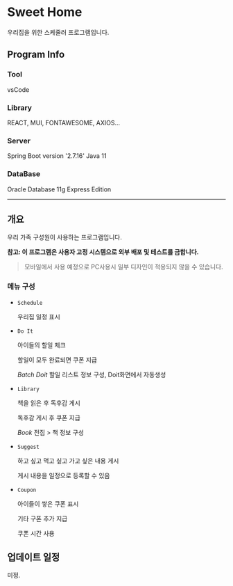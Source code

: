 # Sweet Home
  
  우리집을 위한 스케줄러 프로그램입니다.
  
## Program Info

### Tool

vsCode

### Library

REACT, MUI, FONTAWESOME, AXIOS...

### Server 
  
  Spring Boot version '2.7.16'
  Java 11

### DataBase 
  
  Oracle Database 11g Express Edition 

---

## 개요

  우리 가족 구성원이 사용하는 프로그램입니다.
  
**참고: 이 프로그램은 사용자 고정 시스템으로 외부 배포 및 테스트를 금합니다.**

> 모바일에서 사용 예정으로 PC사용시 일부 디자인이 적용되지 않을 수 있습니다.

### 메뉴 구성

  * `Schedule` 

    우리집 일정 표시

  * `Do It`    

    아이들의 할일 체크 
    
    할일이 모두 완료되면 쿠폰 지급

    *Batch Doit* 할일 리스트 정보 구성, Doit화면에서 자동생성
 
  * `Library`  

    책을 읽은 후 독후감 게시 

    독후감 게시 후 쿠폰 지급

    *Book* 전집 > 책 정보 구성

  * `Suggest`  

    하고 싶고 먹고 싶고 가고 싶은 내용 게시

    게시 내용을 일정으로 등록할 수 있음

  * `Coupon`   

    아이들이 쌓은 쿠폰 표시
    
    기타 구폰 추가 지급

    쿠폰 시간 사용

## 업데이트 일정

  미정.

